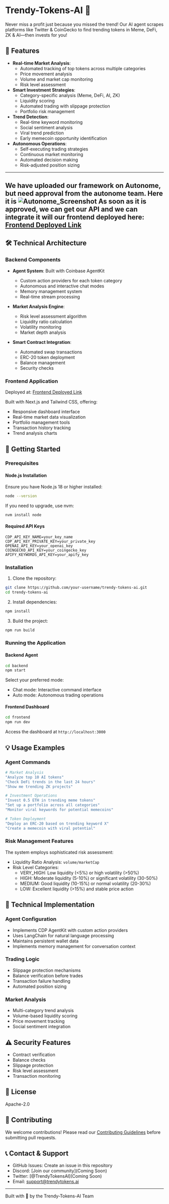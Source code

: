 # Trendy-Tokens-AI 🚀

Never miss a profit just because you missed the trend! Our AI agent scrapes platforms like Twitter & CoinGecko to find trending tokens in Meme, DeFi, ZK & AI—then invests for you! 

## 🌟 Features

- **Real-time Market Analysis**: 
  - Automated tracking of top tokens across multiple categories
  - Price movement analysis
  - Volume and market cap monitoring
  - Risk level assessment
- **Smart Investment Strategies**:
  - Category-specific analysis (Meme, DeFi, AI, ZK)
  - Liquidity scoring
  - Automated trading with slippage protection
  - Portfolio risk management
- **Trend Detection**:
  - Real-time keyword monitoring
  - Social sentiment analysis
  - Viral trend prediction
  - Early memecoin opportunity identification
- **Autonomous Operations**:
  - Self-executing trading strategies
  - Continuous market monitoring
  - Automated decision making
  - Risk-adjusted position sizing

---
We have uploaded our framework on Autonome, but need approval from the autonome team.
Here it is
![Autonome_Screenshot](./Autonome_approval_pending.png)
As soon as it is approved, we can get our API and we can integrate it will our frontend deployed here: [Frontend Deployed Link]([https://example.com](https://ai-agent-coins.vercel.app/))
---

## 🛠️ Technical Architecture

### Backend Components

- **Agent System**: Built with Coinbase AgentKit
  - Custom action providers for each token category
  - Autonomous and interactive chat modes
  - Memory management system
  - Real-time stream processing

- **Market Analysis Engine**:
  - Risk level assessment algorithm
  - Liquidity ratio calculation
  - Volatility monitoring
  - Market depth analysis

- **Smart Contract Integration**:
  - Automated swap transactions
  - ERC-20 token deployment
  - Balance management
  - Security checks

### Frontend Application
Deployed at: [Frontend Deployed Link]([https://example.com](https://ai-agent-coins.vercel.app/))

Built with Next.js and Tailwind CSS, offering:
- Responsive dashboard interface
- Real-time market data visualization
- Portfolio management tools
- Transaction history tracking
- Trend analysis charts

## 🚀 Getting Started

### Prerequisites

#### Node.js Installation
Ensure you have Node.js 18 or higher installed:
```bash
node --version
```

If you need to upgrade, use nvm:
```bash
nvm install node
```

#### Required API Keys
```
CDP_API_KEY_NAME=your_key_name
CDP_API_KEY_PRIVATE_KEY=your_private_key
OPENAI_API_KEY=your_openai_key
COINGECKO_API_KEY=your_coingecko_key
APIFY_KEYWORDS_API_KEY=your_apify_key
```

### Installation

1. Clone the repository:
```bash
git clone https://github.com/your-username/trendy-tokens-ai.git
cd trendy-tokens-ai
```

2. Install dependencies:
```bash
npm install
```

3. Build the project:
```bash
npm run build
```

### Running the Application

#### Backend Agent
```bash
cd backend
npm start
```

Select your preferred mode:
- Chat mode: Interactive command interface
- Auto mode: Autonomous trading operations

#### Frontend Dashboard
```bash
cd frontend
npm run dev
```

Access the dashboard at `http://localhost:3000`

## 💡 Usage Examples

### Agent Commands

```bash
# Market Analysis
"Analyze top 10 AI tokens"
"Check DeFi trends in the last 24 hours"
"Show me trending ZK projects"

# Investment Operations
"Invest 0.5 ETH in trending meme tokens"
"Set up a portfolio across all categories"
"Monitor viral keywords for potential memecoins"

# Token Deployment
"Deploy an ERC-20 based on trending keyword X"
"Create a memecoin with viral potential"
```

### Risk Management Features

The system employs sophisticated risk assessment:
- Liquidity Ratio Analysis: `volume/marketCap`
- Risk Level Categories:
  - VERY_HIGH: Low liquidity (<5%) or high volatility (>50%)
  - HIGH: Moderate liquidity (5-10%) or significant volatility (30-50%)
  - MEDIUM: Good liquidity (10-15%) or normal volatility (20-30%)
  - LOW: Excellent liquidity (>15%) and stable price action

## 🔧 Technical Implementation

### Agent Configuration
- Implements CDP AgentKit with custom action providers
- Uses LangChain for natural language processing
- Maintains persistent wallet data
- Implements memory management for conversation context

### Trading Logic
- Slippage protection mechanisms
- Balance verification before trades
- Transaction failure handling
- Automated position sizing

### Market Analysis
- Multi-category trend analysis
- Volume-based liquidity scoring
- Price movement tracking
- Social sentiment integration

## ⚠️ Security Features

- Contract verification
- Balance checks
- Slippage protection
- Risk level assessment
- Transaction monitoring

## 📝 License

Apache-2.0

## 🤝 Contributing

We welcome contributions! Please read our [Contributing Guidelines](CONTRIBUTING.md) before submitting pull requests.

## 📞 Contact & Support

- GitHub Issues: Create an issue in this repository
- Discord: [Join our community](Coming Soon)
- Twitter: [@TrendyTokensAI](Coming Soon)
- Email: support@trendytokens.ai

---

Built with 💙 by the Trendy-Tokens-AI Team
